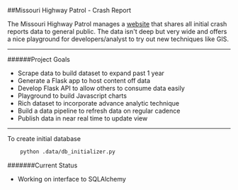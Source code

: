 ##Missouri Highway Patrol - Crash Report

The Missouri Highway Patrol manages a [website](https://www.mshp.dps.missouri.gov/HP68/SearchAction) that 
shares all initial crash reports data to general public. The data isn't
deep but very wide and offers a nice playground for developers/analyst to try out new
techniques like GIS. 
***
######Project Goals
* Scrape data to build dataset to expand past 1 year
* Generate a Flask app to host content off data
* Develop Flask API to allow others to consume data easily
* Playground to build Javascript charts
* Rich dataset to incorporate advance analytic technique
* Build a data pipeline to refresh data on regular cadence
* Publish data in near real time to update view
***

To create initial database
````bash
    python .data/db_initializer.py
````
#######Current Status
* Working on interface to SQLAlchemy

